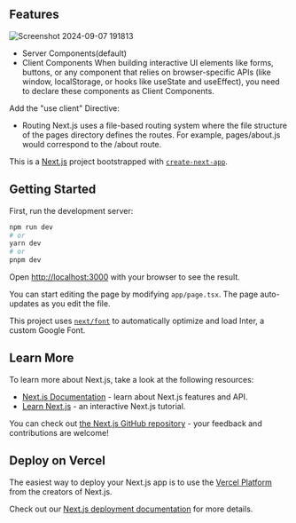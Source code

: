 ## Features 

![Screenshot 2024-09-07 191813](https://github.com/user-attachments/assets/34cc96f6-410f-44fb-86e6-372ec2e1300d)

*  Server Components(default)
*  Client Components
   When building interactive UI elements like forms, buttons, or any component that relies on browser-specific APIs (like window, localStorage, or hooks like useState and useEffect), you need to declare these 
   components as Client Components.
   
  Add the "use client" Directive:

*  Routing
   Next.js uses a file-based routing system where the file structure of the pages directory defines the routes. For example, pages/about.js would correspond to the /about route.


This is a [Next.js](https://nextjs.org/) project bootstrapped with [`create-next-app`](https://github.com/vercel/next.js/tree/canary/packages/create-next-app).

## Getting Started

First, run the development server:

```bash
npm run dev
# or
yarn dev
# or
pnpm dev
```

Open [http://localhost:3000](http://localhost:3000) with your browser to see the result.

You can start editing the page by modifying `app/page.tsx`. The page auto-updates as you edit the file.

This project uses [`next/font`](https://nextjs.org/docs/basic-features/font-optimization) to automatically optimize and load Inter, a custom Google Font.

## Learn More

To learn more about Next.js, take a look at the following resources:

- [Next.js Documentation](https://nextjs.org/docs) - learn about Next.js features and API.
- [Learn Next.js](https://nextjs.org/learn) - an interactive Next.js tutorial.

You can check out [the Next.js GitHub repository](https://github.com/vercel/next.js/) - your feedback and contributions are welcome!

## Deploy on Vercel

The easiest way to deploy your Next.js app is to use the [Vercel Platform](https://vercel.com/new?utm_medium=default-template&filter=next.js&utm_source=create-next-app&utm_campaign=create-next-app-readme) from the creators of Next.js.

Check out our [Next.js deployment documentation](https://nextjs.org/docs/deployment) for more details.
